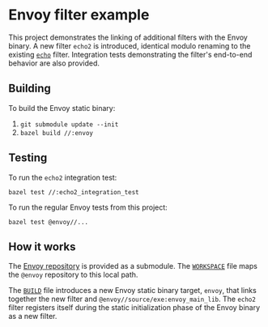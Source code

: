 # Envoy filter example

This project demonstrates the linking of additional filters with the Envoy binary.
A new filter `echo2` is introduced, identical modulo renaming to the existing
[`echo`](https://github.com/lyft/envoy/blob/master/source/common/filter/echo.h)
filter. Integration tests demonstrating the filter's end-to-end behavior are
also provided.

## Building

To build the Envoy static binary:

1. `git submodule update --init`
2. `bazel build //:envoy`

## Testing

To run the `echo2` integration test:

`bazel test //:echo2_integration_test`

To run the regular Envoy tests from this project:

`bazel test @envoy//...`

## How it works

The [Envoy repository](https://github.com/lyft/envoy/) is provided as a submodule.
The [`WORKSPACE`](WORKSPACE) file maps the `@envoy` repository to this local path.

The [`BUILD`](BUILD) file introduces a new Envoy static binary target, `envoy`,
that links together the new filter and `@envoy//source/exe:envoy_main_lib`. The
`echo2` filter registers itself during the static initialization phase of the
Envoy binary as a new filter.
